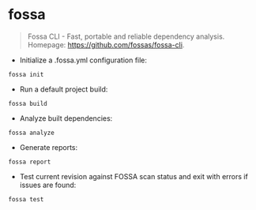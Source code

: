 # fossa

> Fossa CLI - Fast, portable and reliable dependency analysis.
> Homepage: <https://github.com/fossas/fossa-cli>.

- Initialize a .fossa.yml configuration file:

`fossa init`

- Run a default project build:

`fossa build`

- Analyze built dependencies:

`fossa analyze`

- Generate reports:

`fossa report`

- Test current revision against FOSSA scan status and exit with errors if issues are found:

`fossa test`
